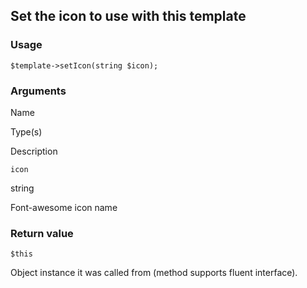Set the icon to use with this template
--------------------------------------

### Usage

    $template->setIcon(string $icon);

### Arguments

Name

Type(s)

Description

`icon`

string

Font-awesome icon name

### Return value

`$this`

Object instance it was called from (method supports fluent interface).

